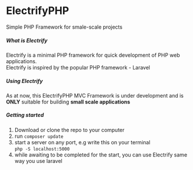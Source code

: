 # ElectrifyPHP
Simple PHP Framework for smale-scale projects

##### What is Electrify
Electrify is a minimal PHP framework for quick development of PHP web applications.<br>
Electrify is inspired by the popular PHP framework - Laravel

##### Using Electrify
As at now, this ElectrifyPHP MVC Framework is under development and is **ONLY** suitable for building **small scale applications**

##### Getting started
1. Download or clone the repo to your computer
2. run `composer update`
3. start a server on any port, e.g write this on your terminal <br>`php -S localhost:5000`
4. while awaiting to be completed for the start, you can use Electrify same way you use laravel